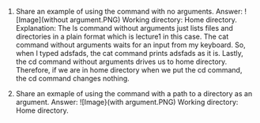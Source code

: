 1. Share an example of using the command with no arguments.
Answer: ![Image](without argument.PNG)
Working directory: Home directory.
Explanation: The ls command without arguments just lists files and directories in a plain format which is lecture1 in this case.
The cat command without arguments waits for an input from my keyboard. So, when I typed adsfads, the cat command prints adsfads as it is.
Lastly, the cd command without arguments drives us to home directory. Therefore, if we are in home directory when we put the cd command, the cd command changes nothing. 

2. Share an exmaple of using the command with a path to a directory as an argument.
Answer: ![Image}(with argument.PNG)
Working directory: Home directory. 
